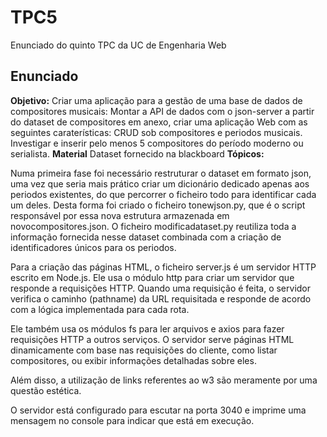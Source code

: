 # TPC5

Enunciado do quinto TPC da UC de Engenharia Web

## Enunciado 

**Objetivo:** Criar uma aplicação para a gestão de uma base de dados de compositores musicais:  Montar a API de dados com o json-server a partir do dataset de compositores em anexo, criar uma aplicação Web com as seguintes caraterísticas: CRUD sob compositores e periodos musicais. Investigar e inserir pelo menos 5 compositores do período moderno ou serialista.
**Material** Dataset fornecido na blackboard
**Tópicos:**  

Numa primeira fase foi necessário restruturar o dataset em formato json, uma vez que seria mais prático criar um dicionário dedicado apenas aos periodos existentes, do que percorrer o ficheiro todo para identificar cada um deles. 
Desta forma foi criado o ficheiro tonewjson.py, que é o script responsável por essa nova estrutura armazenada em novocompositores.json. O ficheiro modificadataset.py reutiliza toda a informação fornecida nesse dataset combinada com a criação de identificadores únicos para os periodos.

Para a criação das páginas HTML, o ficheiro server.js é um servidor HTTP escrito em Node.js. Ele usa o módulo http para criar um servidor que responde a requisições HTTP. Quando uma requisição é feita, o servidor verifica o caminho (pathname) da URL requisitada e responde de acordo com a lógica implementada para cada rota.

Ele também usa os módulos fs para ler arquivos e axios para fazer requisições HTTP a outros serviços. O servidor serve páginas HTML dinamicamente com base nas requisições do cliente, como listar compositores, ou exibir informações detalhadas sobre eles.

Além disso, a utilização de links referentes ao w3 são meramente por uma questão estética.

O servidor está configurado para escutar na porta 3040 e imprime uma mensagem no console para indicar que está em execução.
